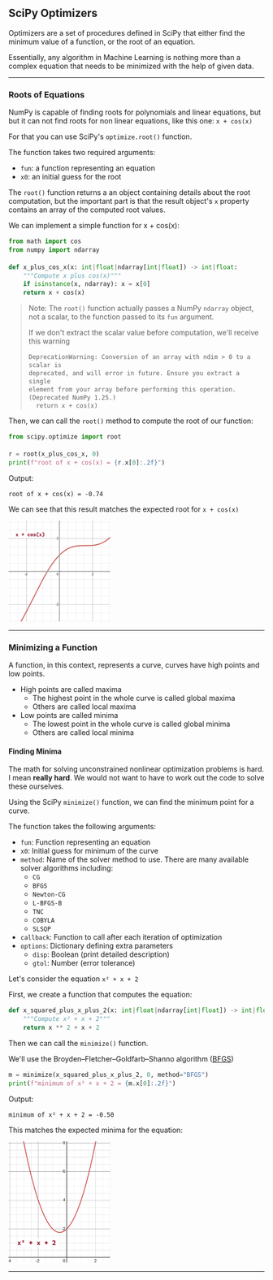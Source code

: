 ## SciPy Optimizers

Optimizers are a set of procedures defined in SciPy that either find the
minimum value of a function, or the root of an equation.

Essentially, any algorithm in Machine Learning is nothing more than a 
complex equation that needs to be minimized with the help of given data.

---

### Roots of Equations

NumPy is capable of finding roots for polynomials and linear equations, but
but it can not find roots for non linear equations, like this one: 
`x + cos(x)`

For that you can use SciPy's `optimize.root()` function.

The function takes two required arguments:

* `fun`: a function representing an equation
* `x0`: an initial guess for the root

The `root()` function returns a an object containing details about the
root computation, but the important part is that the result object's `x`
property contains an array of the computed root values.

We can implement a simple function for x + cos(x):

```python
from math import cos
from numpy import ndarray

def x_plus_cos_x(x: int|float|ndarray[int|float]) -> int|float:
    """Compute x plus cos(x)"""
    if isinstance(x, ndarray): x = x[0]
    return x + cos(x)
```

> Note: The `root()` function actually passes a NumPy `ndarray` object, not
> a scalar, to the function passed to its `fun` argument.
>
> If we don't extract the scalar value before computation, we'll receive
> this warning
> 
> ```
> DeprecationWarning: Conversion of an array with ndim > 0 to a scalar is
> deprecated, and will error in future. Ensure you extract a single
> element from your array before performing this operation. 
> (Deprecated NumPy 1.25.)
>   return x + cos(x)
> ```

Then, we can call the `root()` method to compute the root of our function:

```python
from scipy.optimize import root

r = root(x_plus_cos_x, 0)
print(f"root of x + cos(x) = {r.x[0]:.2f}")
```

Output:

```
root of x + cos(x) = -0.74
```

We can see that this result matches the expected root for `x + cos(x)`

<img src="./images/x_plus_cos_x.png" style="width:200px">

---

### Minimizing a Function

A function, in this context, represents a curve, curves have high points 
and low points.

* High points are called maxima
    * The highest point in the whole curve is called global maxima
    * Others are called local maxima
* Low points are called minima
    * The lowest point in the whole curve is called global minima
    * Others are called local minima

#### Finding Minima

The math for solving unconstrained nonlinear optimization problems is hard.
I mean **really hard**. We would not want to have to work out the code to
solve these ourselves.

Using the SciPy `minimize()` function, we can find the minimum point for a
curve.

The function takes the following arguments:

* `fun`: Function representing an equation
* `x0`: Initial guess for minimum of the curve
* `method`: Name of the solver method to use. There are many available
  solver algorithms including:
    * `CG`
    * `BFGS`
    * `Newton-CG`
    * `L-BFGS-B`
    * `TNC`
    * `COBYLA`
    * `SLSQP`
* `callback`: Function to call after each iteration of optimization
* `options`: Dictionary defining extra parameters
    * `disp`: Boolean (print detailed description)
    * `gtol`: Number (error tolerance)

Let's consider the equation `x² + x + 2`

First, we create a function that computes the equation:

```python
def x_squared_plus_x_plus_2(x: int|float|ndarray[int|float]) -> int|float:
    """Compute x² + x + 2"""
    return x ** 2 + x + 2
```

Then we can call the `minimize()` function.

We'll use the Broyden–Fletcher–Goldfarb–Shanno algorithm
([BFGS](https://en.wikipedia.org/wiki/Broyden%E2%80%93Fletcher%E2%80%93Goldfarb%E2%80%93Shanno_algorithm)) 

```python
m = minimize(x_squared_plus_x_plus_2, 0, method="BFGS")
print(f"minimum of x² + x + 2 = {m.x[0]:.2f}")
```

Output:

```
minimum of x² + x + 2 = -0.50
```

This matches the expected minima for the equation:

<img src="./images/x_sq_pl_x_pl_2.png" style="width:200px">

---
